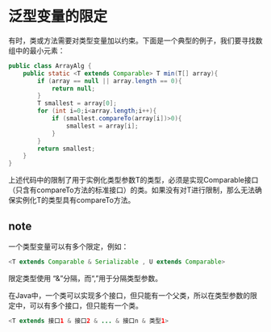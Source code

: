 # 泛型变量的限定

有时，类或方法需要对类型变量加以约束。下面是一个典型的例子，我们要寻找数组中的最小元素：

```java
public class ArrayAlg {
    public static <T extends Comparable> T min(T[] array){
        if (array == null || array.length == 0){
            return null;
        }
        T smallest = array[0];
        for (int i=0;i<array.length;i++){
            if (smallest.compareTo(array[i])>0){
                smallest = array[i];
            }
        }
        return smallest;
    }
}
```

上述代码中的<T extends Comparable>限制了用于实例化类型参数T的类型，必须是实现Comparable接口（只含有compareTo方法的标准接口）的类。如果没有对T进行限制，那么无法确保实例化T的类型具有compareTo方法。

## note

一个类型变量可以有多个限定，例如：
``` java
<T extends Comparable & Serializable , U extends Comparable>
```

限定类型使用 “&”分隔，而“,”用于分隔类型参数。

在Java中，一个类可以实现多个接口，但只能有一个父类，所以在类型参数的限定中，可以有多个接口，但只能有一个类。

```java
<T extends 接口1 & 接口2 & ... & 接口n & 类型1>
```

